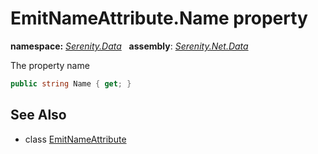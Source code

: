 # EmitNameAttribute.Name property
**namespace:** *[Serenity.Data](../../README.md#serenity.data-namespace)*   **assembly**: *[Serenity.Net.Data](../../README.md)*

The property name

```csharp
public string Name { get; }
```

## See Also

* class [EmitNameAttribute](../EmitNameAttribute.md)
